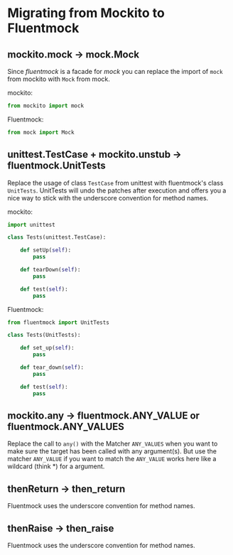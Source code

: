 # Migrating from Mockito to Fluentmock

## mockito.mock → mock.Mock

Since _fluentmock_ is a facade for _mock_ you can replace the import of `mock` from mockito with `Mock` from mock.

mockito:
```python
from mockito import mock
```

Fluentmock:
```python
from mock import Mock
```

## unittest.TestCase + mockito.unstub → fluentmock.UnitTests

Replace the usage of class `TestCase` from unittest with fluentmock's class `UnitTests`.
UnitTests will undo the patches after execution and offers you a nice way to stick with the underscore convention for
method names.

mockito:
```python
import unittest

class Tests(unittest.TestCase):

    def setUp(self):
        pass

    def tearDown(self):
        pass

    def test(self):
        pass
```

Fluentmock:
```python
from fluentmock import UnitTests

class Tests(UnitTests):

    def set_up(self):
        pass

    def tear_down(self):
        pass

    def test(self):
        pass
```

## mockito.any → fluentmock.ANY_VALUE or fluentmock.ANY_VALUES

Replace the call to `any()` with the Matcher `ANY_VALUES`
when you want to make sure the target has been called with any argument(s).
But use the matcher `ANY_VALUE` if you want to match the
`ANY_VALUE` works here like a wildcard (think *) for a argument.

## thenReturn → then_return

Fluentmock uses the underscore convention for method names.

## thenRaise → then_raise

Fluentmock uses the underscore convention for method names.
